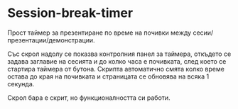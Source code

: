 # Session-break-timer

Прост таймер за презентиране по време на почивки между сесии/презентации/демонстрации. 

Със скрол надолу се показва контролния панел за таймера, откъдето се задава заглавие на сесията и до колко часа е почивката, след което се стартира таймера от бутона. Скрипта автоматично смята колко време остава до края на почивката и страницата се обновява на всяка 1 секунда.

Скрол бара е скрит, но функционалността си работи.
